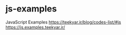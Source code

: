 # js-examples
JavaScript Examples
https://teekyar.ir/blog/codes-list/#js<br>
https://js.examples.teekyar.ir/
